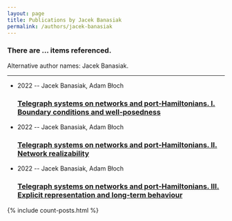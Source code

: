 ```yaml
---
layout: page
title: Publications by Jacek Banasiak
permalink: /authors/jacek-banasiak
---
```


<h3 id="number-posts">There are ... items referenced.</h3>
<p id='info-authors'>Alternative author names: Jacek Banasiak.</p>
<hr />
<ul class="post-list">
<li><span class='post-meta'>2022 -- Jacek Banasiak, Adam Błoch</span><h3><a class='post-link' href="{{ site.baseurl }}/telegraph-systems-on-networks-and-port-hamiltonians-i-boundary-conditions-and-well-posedness">Telegraph systems on networks and port-Hamiltonians. I. Boundary conditions and well-posedness</a></h3></li>
<li><span class='post-meta'>2022 -- Jacek Banasiak, Adam Błoch</span><h3><a class='post-link' href="{{ site.baseurl }}/telegraph-systems-on-networks-and-port-hamiltonians-ii-network-realizability">Telegraph systems on networks and port-Hamiltonians. Ⅱ. Network realizability</a></h3></li>
<li><span class='post-meta'>2022 -- Jacek Banasiak, Adam Błoch</span><h3><a class='post-link' href="{{ site.baseurl }}/telegraph-systems-on-networks-and-port-hamiltonians-iii-explicit-representation-and-long-term-behaviour">Telegraph systems on networks and port-Hamiltonians. Ⅲ. Explicit representation and long-term behaviour</a></h3></li>

</ul>
{% include count-posts.html %}
